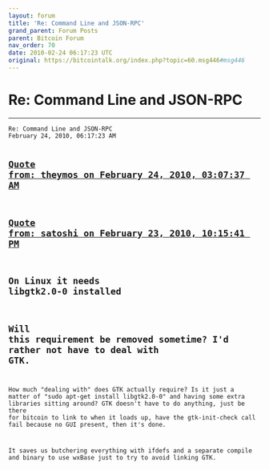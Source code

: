 ```yaml
---
layout: forum
title: 'Re: Command Line and JSON-RPC'
grand_parent: Forum Posts
parent: Bitcoin Forum
nav_order: 70
date: 2010-02-24 06:17:23 UTC
original: https://bitcointalk.org/index.php?topic=60.msg446#msg446
---
```


# Re: Command Line and JSON-RPC
---

<div class="language-plaintext highlighter-rouge"><div class="highlight"><pre class="highlight">
<code>Re: Command Line and JSON-RPC
February 24, 2010, 06:17:23 AM

<a href="https://bitcointalk.org/index.php?topic=63.msg467#msg467">Quote from: theymos on February 24, 2010, 03:07:37 AM</a>
-------------
<a href="https://bitcointalk.org/index.php?topic=63.msg452#msg452">Quote from: satoshi on February 23, 2010, 10:15:41 PM</a>
-------------
   On Linux it needs libgtk2.0-0 installed
-------------
Will this requirement be removed sometime? I'd rather not have to deal with GTK.
-------------

How much "dealing with" does GTK actually require?  Is it just a matter of "sudo apt-get install libgtk2.0-0" and having some extra libraries sitting around?  GTK doesn't have to do anything, just be there for bitcoin to link to when it loads up, have the gtk-init-check call fail because no GUI present, then it's done. 

It saves us butchering everything with ifdefs and a separate compile and binary to use wxBase just to try to avoid linking GTK.

</code></pre></div></div>
